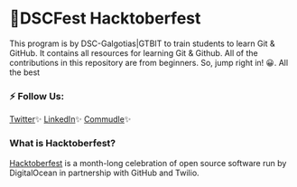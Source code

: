 # 🎉DSCFest Hacktoberfest
This program is by DSC-Galgotias|GTBIT to train students to learn Git & GitHub. It contains all resources for learning Git & Github. All of the contributions in this repository are from beginners. So, jump right in! 😀. All the best

### ⚡️ Follow Us:

[Twitter](https://twitter.com/DSC_GU)✨
[LinkedIn](https://www.linkedin.com/company/dsc-galgotias/)✨
[Commudle](https://commudle.com/dsc-galgotias-university)✨


### What is Hacktoberfest?
[Hacktoberfest](https://hacktoberfest.digitalocean.com) is a month-long celebration of open source software run by DigitalOcean in partnership with GitHub and Twilio.

